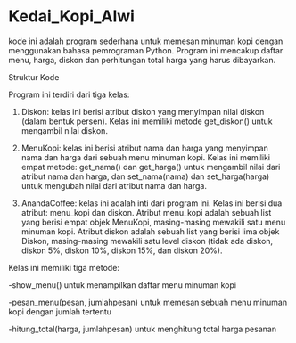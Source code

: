 # Kedai_Kopi_Alwi
kode ini adalah program sederhana untuk memesan minuman kopi dengan menggunakan bahasa pemrograman Python. Program ini mencakup daftar menu, harga, diskon dan perhitungan total harga yang harus dibayarkan.

Struktur Kode

Program ini terdiri dari tiga kelas:

1. Diskon: kelas ini berisi atribut diskon yang menyimpan nilai diskon (dalam bentuk persen). Kelas ini memiliki metode get_diskon() untuk mengambil nilai diskon.

2. MenuKopi: kelas ini berisi atribut nama dan harga yang menyimpan nama dan harga dari sebuah menu minuman kopi. Kelas ini memiliki empat metode: get_nama() dan get_harga() untuk mengambil nilai dari atribut nama dan harga, dan set_nama(nama) dan set_harga(harga) untuk mengubah nilai dari atribut nama dan harga.

3. AnandaCoffee: kelas ini adalah inti dari program ini. Kelas ini berisi dua atribut: menu_kopi dan diskon. Atribut menu_kopi adalah sebuah list yang berisi empat objek MenuKopi, masing-masing mewakili satu menu minuman kopi. Atribut diskon adalah sebuah list yang berisi lima objek Diskon, masing-masing mewakili satu level diskon (tidak ada diskon, diskon 5%, diskon 10%, diskon 15%, dan diskon 20%). 

Kelas ini memiliki tiga metode: 

-show_menu() untuk menampilkan daftar menu minuman kopi

-pesan_menu(pesan, jumlahpesan) untuk memesan sebuah menu minuman kopi dengan jumlah tertentu

-hitung_total(harga, jumlahpesan) untuk menghitung total harga pesanan
